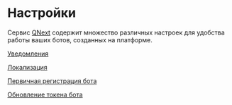 # Настройки

Сервис [QNext](https://t.me/qnextbot) содержит множество различных настроек для удобства работы ваших ботов, созданных на платформе.

[Уведомления](article/notifications/)

[Локализация](ext/localization/)

[Первичная регистрация бота](root/new-token/)

[Обновление токена бота](root/reset-token/)



